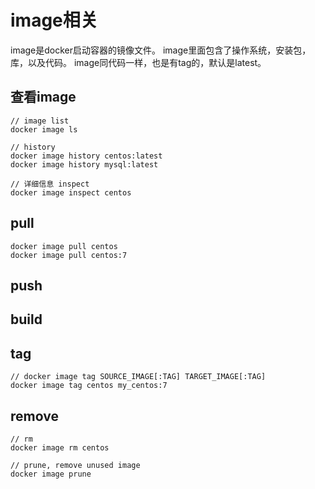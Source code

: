 # image相关

image是docker启动容器的镜像文件。
image里面包含了操作系统，安装包，库，以及代码。
image同代码一样，也是有tag的，默认是latest。

## 查看image

```
// image list
docker image ls

// history
docker image history centos:latest
docker image history mysql:latest

// 详细信息 inspect
docker image inspect centos
```

## pull

```
docker image pull centos
docker image pull centos:7

```

## push

## build

## tag

```
// docker image tag SOURCE_IMAGE[:TAG] TARGET_IMAGE[:TAG]
docker image tag centos my_centos:7
```

## remove

```
// rm
docker image rm centos

// prune, remove unused image
docker image prune
```
